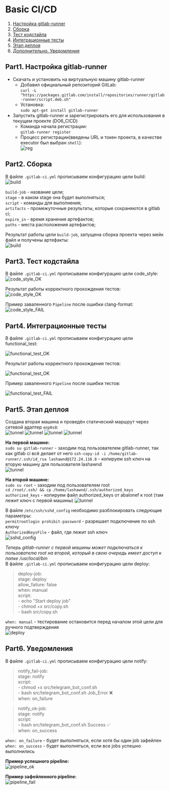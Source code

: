 # Basic CI/CD

1. [Настройка gitlab-runner](#part-1-настройка-gitlab-runner)  
2. [Сборка](#part-2-сборка)  
3. [Тест кодстайла](#part-3-тест-кодстайла)   
4. [Интеграционные тесты](#part-4-интеграционные-тесты)  
5. [Этап деплоя](#part-5-этап-деплоя)  
6. [Дополнительно. Уведомления](#part-6-дополнительно-уведомления)

## Part1. Настройка gitlab-runner

* Скачать и установить на виртуальную машину gitlab-runner  
    - Добавил официальный репозиторий GitLab:  
    `curl -L "https://packages.gitlab.com/install/repositories/runner/gitlab-runner/script.deb.sh"`
    - Установка:  
    `sudo apt-get install gitlab-runner`
* Запустить gitlab-runner и зарегистрировать его для использования в текущем проекте (DO6_CICD)  
    - Команда начала регистрации:  
    `gitlab-runner register`
    - Процесс регистрации(введены URL и токен проекта, в качестве executor был выбран `shell`):  
    ![reg](src/01/pt1.1.png)  

## Part2. Сборка
В файле `.gitlab-ci.yml` прописываем конфигурацию цели build:  
![build](src/02/pt2.1.png) 

`build-job` - название цели;  
`stage` - в каком stage она будет выполняться;  
`script` - команды для выполнения;  
`artifacts` - промежуточные результаты, которые сохраняются в gitlab ci;  
`expire_in` - время хранения артефактов;  
`paths` - места расположения артефактов;  

Результат работы цели `build-job`, запущена сборка проекта через мейк файл и получены артефакты:  
![build](src/02/pt2.2.png)  

## Part3. Тест кодстайла

В файле `.gitlab-ci.yml` прописываем конфигурацию цели code_style:  
![code_style_OK](src/03/pt3.1.png)

Результат работы корректного прохождения тестов:  
![code_style_OK](src/03/pt3.2.png)  

Пример заваленного `Pipeline` после ошибки clang-format:  
![code_style_FAIL](src/03/pt3.3.png)  

## Part4. Интеграционные тесты

В файле `.gitlab-ci.yml` прописываем конфигурацию цели functional_test:
  
![functional_test_OK](src/04/pt4.1.png)

Результат работы корректного прохождения тестов: 
 
![functional_test_OK](src/04/pt4.2.png)  

Пример заваленного `Pipeline` после ошибки тестов:
  
![functional_test_FAIL](src/04/pt4.3.png)  

## Part5. Этап деплоя

Создана вторая машина и проведён статический маршрут через сетевой адаптер `enp0s8`:  
![tunnel](src/05/pt5.1.png)  ![tunnel](src/05/pt5.2.png) 
![tunnel](src/05/pt5.3.png)  ![tunnel](src/05/pt5.4.png)

**На первой машине:**  
`sudo su gitlab-runner` - заходим под пользователем gitlab-runner, так как gitlab ci всё делает от него 
`ssh-copy-id -i /home/gitlab-runner/.ssh/id_rsa lashawnd@172.24.116.8` - копируем ssh ключ на вторую машину для пользователя lashawnd  
 ![tunnel](src/05/pt5.5.png)
 
**На второй машине:**  
`sudo su root` - заходим под пользователем root  
`cd /root/.ssh/ && cp /home/lashawnd/.ssh/authorized_keys authorized_keys` - копируем файл authorized_keys от abalonef к root (там лежит ключ с первой машины) 
![tunnel](src/05/pt5.6.png)
  
В файле `/etc/ssh/sshd_config` необходимо разблокировать следующие параметры:  
`permitrootlogin prohibit-password` - разрешает подключение по ssh ключу  
`AuthorizedKeysFile` - файл, где лежит ssh ключ  
![sshd_config](src/05/pt5.7.png)  

*Теперь gitlab-runner с первой машины может подключаться к пользователю root на второй, который в свою очередь имеет доступ к папке /usr/local/bin*  
В файле `.gitlab-ci.yml` прописываем конфигурацию цели deploy:  
>deploy-job:  
  stage: deploy  
  allow_failure: false  
  when: manual  
  script:  
    - echo "Start deploy job"  
    - chmod +x src/copy.sh  
    - bash src/copy.sh  

`when: manual` - тестирование остановится перед началом этой цели для ручного подтверждения  
![deploy](src/05/pt5.8.png)  

## Part6. Уведомления

В файле `.gitlab-ci.yml` прописываем конфигурацию цели notify:  
>notify_fail-job:  
  stage: notify  
  script:  
    - chmod +x src/telegram_bot_conf.sh  
    - bash src/telegram_bot_conf.sh Job_Error ❌  
  when: on_failure  
  
>notify_ok-job:  
  stage: notify  
  script:  
    - bash src/telegram_bot_conf.sh Success ✅  
  when: on_success  

 `when: on_failure` - будет выполняться, если хотя бы один job зафейлен  
 `when: on_success` - будет выполняться, если все jobs успешно выполнились  

**Пример успешного pipeline:**  
![pipeline_ok](src/06/pt6.1.png)  

**Пример зафейленного pipeline:**  
![pipeline_fail](src/06/pt6.2.png)  
